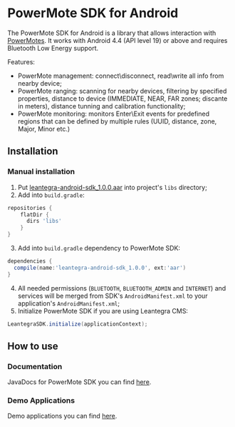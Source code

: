 # PowerMote SDK for Android #

The PowerMote SDK for Android is a library that allows interaction with [PowerMotes](http://http://leantegra.com/pm).
It works with Android 4.4 (API level 19) or above and requires Bluetooth Low Energy support.

Features:
- PowerMote management: connect\disconnect, read\write all info from nearby device;
- PowerMote ranging: scanning for nearby devices, filtering by specified properties, distance to device (IMMEDIATE, NEAR, FAR zones; discante in meters), distance tunning and calibration functionality;
- PowerMote monitoring: monitors Enter\Exit events for predefined regions that can be defined by multiple rules (UUID, distance, zone, Major, Minor etc.)

## Installation

### Manual installation

1. Put [leantegra-android-sdk_1.0.0.aar](https://github.com/leantegra/AndroidPowerMoteSDK/blob/master/PowerMoteSDK/leantegra-android-sdk_1.0.0.aar) into project's `libs` directory; 
2. Add into `build.gradle`:

  ```groovy
  repositories {
      flatDir {
        dirs 'libs'
      }
  }
```
3. Add into `build.gradle` dependency to PowerMote SDK:

  ```groovy
  dependencies {
    compile(name:'leantegra-android-sdk_1.0.0', ext:'aar')
  }
```
4. All needed permissions (`BLUETOOTH`, `BLUETOOTH_ADMIN` and `INTERNET`) and services will be merged from SDK's `AndroidManifest.xml` to your application's `AndroidManifest.xml`;
5. Initialize PowerMote SDK if you are using Leantegra CMS:

  ```java
  LeantegraSDK.initialize(applicationContext);
  ```

## How to use

### Documentation

JavaDocs for PowerMote SDK you can find [here](http://leantegra.github.io/AndroidPowerMoteSDK/JavaDocs/).

### Demo Applications

Demo applications you can find [here](https://github.com/leantegra/AndroidPowerMoteSDK/tree/master/Demos).


